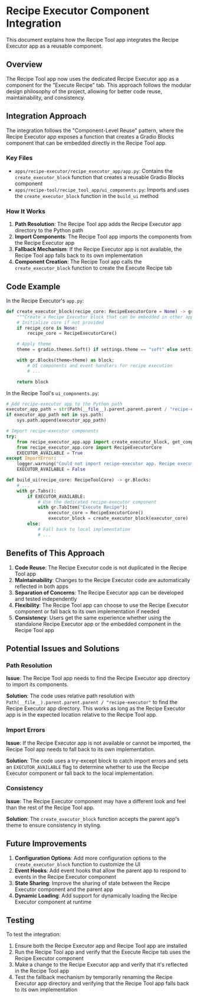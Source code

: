 # Recipe Executor Component Integration

This document explains how the Recipe Tool app integrates the Recipe Executor app as a reusable component.

## Overview

The Recipe Tool app now uses the dedicated Recipe Executor app as a component for the "Execute Recipe" tab. This approach follows the modular design philosophy of the project, allowing for better code reuse, maintainability, and consistency.

## Integration Approach

The integration follows the "Component-Level Reuse" pattern, where the Recipe Executor app exposes a function that creates a Gradio Blocks component that can be embedded directly in the Recipe Tool app.

### Key Files

- `apps/recipe-executor/recipe_executor_app/app.py`: Contains the `create_executor_block` function that creates a reusable Gradio Blocks component
- `apps/recipe-tool/recipe_tool_app/ui_components.py`: Imports and uses the `create_executor_block` function in the `build_ui` method

### How It Works

1. **Path Resolution**: The Recipe Tool app adds the Recipe Executor app directory to the Python path
2. **Import Components**: The Recipe Tool app imports the components from the Recipe Executor app
3. **Fallback Mechanism**: If the Recipe Executor app is not available, the Recipe Tool app falls back to its own implementation
4. **Component Creation**: The Recipe Tool app calls the `create_executor_block` function to create the Execute Recipe tab

## Code Example

In the Recipe Executor's `app.py`:

```python
def create_executor_block(recipe_core: RecipeExecutorCore = None) -> gr.Blocks:
    """Create a Recipe Executor block that can be embedded in other apps."""
    # Initialize core if not provided
    if recipe_core is None:
        recipe_core = RecipeExecutorCore()

    # Apply theme
    theme = gradio.themes.Soft() if settings.theme == "soft" else settings.theme

    with gr.Blocks(theme=theme) as block:
        # UI components and event handlers for recipe execution
        # ...

    return block
```

In the Recipe Tool's `ui_components.py`:

```python
# Add recipe-executor app to the Python path
executor_app_path = str(Path(__file__).parent.parent.parent / "recipe-executor")
if executor_app_path not in sys.path:
    sys.path.append(executor_app_path)

# Import recipe-executor components 
try:
    from recipe_executor_app.app import create_executor_block, get_components
    from recipe_executor_app.core import RecipeExecutorCore
    EXECUTOR_AVAILABLE = True
except ImportError:
    logger.warning("Could not import recipe-executor app. Recipe execution tab will use local implementation.")
    EXECUTOR_AVAILABLE = False

def build_ui(recipe_core: RecipeToolCore) -> gr.Blocks:
    # ...
    with gr.Tabs():
        if EXECUTOR_AVAILABLE:
            # Use the dedicated recipe-executor component
            with gr.TabItem("Execute Recipe"):
                executor_core = RecipeExecutorCore()
                executor_block = create_executor_block(executor_core)
        else:
            # Fall back to local implementation
            # ...
```

## Benefits of This Approach

1. **Code Reuse**: The Recipe Executor code is not duplicated in the Recipe Tool app
2. **Maintainability**: Changes to the Recipe Executor code are automatically reflected in both apps
3. **Separation of Concerns**: The Recipe Executor app can be developed and tested independently
4. **Flexibility**: The Recipe Tool app can choose to use the Recipe Executor component or fall back to its own implementation if needed
5. **Consistency**: Users get the same experience whether using the standalone Recipe Executor app or the embedded component in the Recipe Tool app

## Potential Issues and Solutions

### Path Resolution

**Issue**: The Recipe Tool app needs to find the Recipe Executor app directory to import its components.

**Solution**: The code uses relative path resolution with `Path(__file__).parent.parent.parent / "recipe-executor"` to find the Recipe Executor app directory. This works as long as the Recipe Executor app is in the expected location relative to the Recipe Tool app.

### Import Errors

**Issue**: If the Recipe Executor app is not available or cannot be imported, the Recipe Tool app needs to fall back to its own implementation.

**Solution**: The code uses a try-except block to catch import errors and sets an `EXECUTOR_AVAILABLE` flag to determine whether to use the Recipe Executor component or fall back to the local implementation.

### Consistency

**Issue**: The Recipe Executor component may have a different look and feel than the rest of the Recipe Tool app.

**Solution**: The `create_executor_block` function accepts the parent app's theme to ensure consistency in styling.

## Future Improvements

1. **Configuration Options**: Add more configuration options to the `create_executor_block` function to customize the UI
2. **Event Hooks**: Add event hooks that allow the parent app to respond to events in the Recipe Executor component
3. **State Sharing**: Improve the sharing of state between the Recipe Executor component and the parent app
4. **Dynamic Loading**: Add support for dynamically loading the Recipe Executor component at runtime

## Testing

To test the integration:

1. Ensure both the Recipe Executor app and Recipe Tool app are installed
2. Run the Recipe Tool app and verify that the Execute Recipe tab uses the Recipe Executor component
3. Make a change to the Recipe Executor app and verify that it's reflected in the Recipe Tool app
4. Test the fallback mechanism by temporarily renaming the Recipe Executor app directory and verifying that the Recipe Tool app falls back to its own implementation